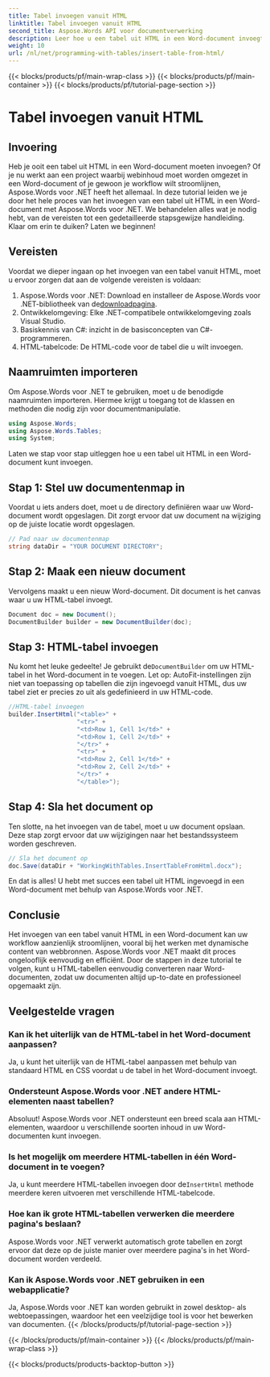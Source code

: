 ```yaml
---
title: Tabel invoegen vanuit HTML
linktitle: Tabel invoegen vanuit HTML
second_title: Aspose.Words API voor documentverwerking
description: Leer hoe u een tabel uit HTML in een Word-document invoegt met Aspose.Words voor .NET. Volg onze gedetailleerde gids voor naadloze documentintegratie.
weight: 10
url: /nl/net/programming-with-tables/insert-table-from-html/
---
```


{{< blocks/products/pf/main-wrap-class >}}
{{< blocks/products/pf/main-container >}}
{{< blocks/products/pf/tutorial-page-section >}}

# Tabel invoegen vanuit HTML

## Invoering

Heb je ooit een tabel uit HTML in een Word-document moeten invoegen? Of je nu werkt aan een project waarbij webinhoud moet worden omgezet in een Word-document of je gewoon je workflow wilt stroomlijnen, Aspose.Words voor .NET heeft het allemaal. In deze tutorial leiden we je door het hele proces van het invoegen van een tabel uit HTML in een Word-document met Aspose.Words voor .NET. We behandelen alles wat je nodig hebt, van de vereisten tot een gedetailleerde stapsgewijze handleiding. Klaar om erin te duiken? Laten we beginnen!

## Vereisten

Voordat we dieper ingaan op het invoegen van een tabel vanuit HTML, moet u ervoor zorgen dat aan de volgende vereisten is voldaan:

1.  Aspose.Words voor .NET: Download en installeer de Aspose.Words voor .NET-bibliotheek van de[downloadpagina](https://releases.aspose.com/words/net/).
2. Ontwikkelomgeving: Elke .NET-compatibele ontwikkelomgeving zoals Visual Studio.
3. Basiskennis van C#: inzicht in de basisconcepten van C#-programmeren.
4. HTML-tabelcode: De HTML-code voor de tabel die u wilt invoegen.

## Naamruimten importeren

Om Aspose.Words voor .NET te gebruiken, moet u de benodigde naamruimten importeren. Hiermee krijgt u toegang tot de klassen en methoden die nodig zijn voor documentmanipulatie.

```csharp
using Aspose.Words;
using Aspose.Words.Tables;
using System;
```

Laten we stap voor stap uitleggen hoe u een tabel uit HTML in een Word-document kunt invoegen.

## Stap 1: Stel uw documentenmap in

Voordat u iets anders doet, moet u de directory definiëren waar uw Word-document wordt opgeslagen. Dit zorgt ervoor dat uw document na wijziging op de juiste locatie wordt opgeslagen.

```csharp
// Pad naar uw documentenmap
string dataDir = "YOUR DOCUMENT DIRECTORY";
```

## Stap 2: Maak een nieuw document

Vervolgens maakt u een nieuw Word-document. Dit document is het canvas waar u uw HTML-tabel invoegt.

```csharp
Document doc = new Document();
DocumentBuilder builder = new DocumentBuilder(doc);
```

## Stap 3: HTML-tabel invoegen

 Nu komt het leuke gedeelte! Je gebruikt de`DocumentBuilder` om uw HTML-tabel in het Word-document in te voegen. Let op: AutoFit-instellingen zijn niet van toepassing op tabellen die zijn ingevoegd vanuit HTML, dus uw tabel ziet er precies zo uit als gedefinieerd in uw HTML-code.

```csharp
//HTML-tabel invoegen
builder.InsertHtml("<table>" +
                   "<tr>" +
                   "<td>Row 1, Cell 1</td>" +
                   "<td>Row 1, Cell 2</td>" +
                   "</tr>" +
                   "<tr>" +
                   "<td>Row 2, Cell 1</td>" +
                   "<td>Row 2, Cell 2</td>" +
                   "</tr>" +
                   "</table>");
```

## Stap 4: Sla het document op

Ten slotte, na het invoegen van de tabel, moet u uw document opslaan. Deze stap zorgt ervoor dat uw wijzigingen naar het bestandssysteem worden geschreven.

```csharp
// Sla het document op
doc.Save(dataDir + "WorkingWithTables.InsertTableFromHtml.docx");
```

En dat is alles! U hebt met succes een tabel uit HTML ingevoegd in een Word-document met behulp van Aspose.Words voor .NET.

## Conclusie

Het invoegen van een tabel vanuit HTML in een Word-document kan uw workflow aanzienlijk stroomlijnen, vooral bij het werken met dynamische content van webbronnen. Aspose.Words voor .NET maakt dit proces ongelooflijk eenvoudig en efficiënt. Door de stappen in deze tutorial te volgen, kunt u HTML-tabellen eenvoudig converteren naar Word-documenten, zodat uw documenten altijd up-to-date en professioneel opgemaakt zijn.

## Veelgestelde vragen

### Kan ik het uiterlijk van de HTML-tabel in het Word-document aanpassen?
Ja, u kunt het uiterlijk van de HTML-tabel aanpassen met behulp van standaard HTML en CSS voordat u de tabel in het Word-document invoegt.

### Ondersteunt Aspose.Words voor .NET andere HTML-elementen naast tabellen?
Absoluut! Aspose.Words voor .NET ondersteunt een breed scala aan HTML-elementen, waardoor u verschillende soorten inhoud in uw Word-documenten kunt invoegen.

### Is het mogelijk om meerdere HTML-tabellen in één Word-document in te voegen?
 Ja, u kunt meerdere HTML-tabellen invoegen door de`InsertHtml` methode meerdere keren uitvoeren met verschillende HTML-tabelcode.

### Hoe kan ik grote HTML-tabellen verwerken die meerdere pagina's beslaan?
Aspose.Words voor .NET verwerkt automatisch grote tabellen en zorgt ervoor dat deze op de juiste manier over meerdere pagina's in het Word-document worden verdeeld.

### Kan ik Aspose.Words voor .NET gebruiken in een webapplicatie?
Ja, Aspose.Words voor .NET kan worden gebruikt in zowel desktop- als webtoepassingen, waardoor het een veelzijdige tool is voor het bewerken van documenten.
{{< /blocks/products/pf/tutorial-page-section >}}

{{< /blocks/products/pf/main-container >}}
{{< /blocks/products/pf/main-wrap-class >}}

{{< blocks/products/products-backtop-button >}}
